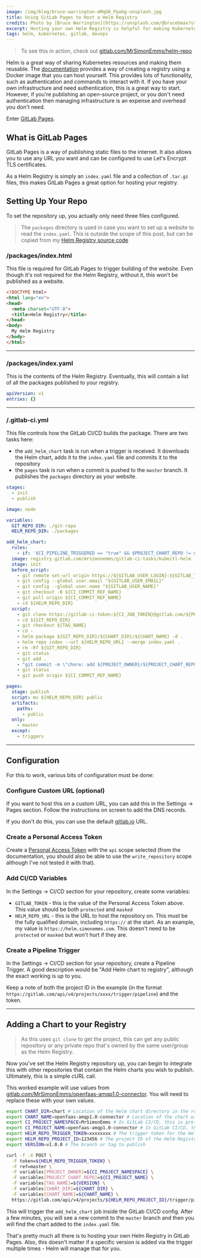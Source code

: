 ```yaml
---
image: /img/blog/bruce-warrington-eMqG0_PpoGg-unsplash.jpg
title: Using GitLab Pages to Host a Helm Registry
credits: Photo by [Bruce Warrington](https://unsplash.com/@brucebmax?utm_source=unsplash&amp;utm_medium=referral&amp;utm_content=creditCopyText)
excerpt: Hosting your own Helm Registry is helpful for making Kubernetes deployments reusable. GitLab Pages is a great way of hosting your own Helm Registry without any hosting charges and by setting up a few triggers, is easy to incorporate it into your automated workflow.
tags: helm, kubernetes, gitlab, devops
---
```


> To see this in action, check out
> [gitlab.com/MrSimonEmms/helm-repo](https://gitlab.com/MrSimonEmms/helm-repo)

Helm is a great way of sharing Kubernetes resources and making them reusable. The
[documentation](https://helm.sh/docs/topics/registries) provides a way of creating a registry
using a Docker image that you can host yourself. This provides lots of functionality, such as
authentication and commands to interact with it. If you have your own infrastructure and need
authentication, this is a great way to start. However, if you're publishing an open-source
project, or you don't need authentication then managing infrastructure is an expense and overhead
you don't need.

Enter [GitLab Pages](https://docs.gitlab.com/ee/user/project/pages/).

## What is GitLab Pages

GitLab Pages is a way of publishing static files to the internet. It also allows you to use any URL
you want and can be configured to use Let's Encrypt TLS certificates.

As a Helm Registry is simply an `index.yaml` file and a collection of `.tar.gz` files, this makes
GitLab Pages a great option for hosting your registry.

## Setting Up Your Repo

To set the repository up, you actually only need three files configured.

> The `packages` directory is used in case you want to set up a website to read the `index.yaml`.
> This is outside the scope of this post, but can be copied from my [Helm Registry source code](https://gitlab.com/MrSimonEmms/helm-repo/-/merge_requests/1)

### /packages/index.html

This file is required for GitLab Pages to trigger building of the website. Even though it's not
required for the Helm Registry, without it, this won't be published as a website.

```html
<!DOCTYPE html>
<html lang="en">
<head>
  <meta charset="UTF-8">
  <title>Helm Registry</title>
</head>
<body>
  My Helm Registry
</body>
</html>
```
---

### /packages/index.yaml

This is the contents of the Helm Registry. Eventually, this will contain a list of all the packages
published to your registry.

```yaml
apiVersion: v1
entries: {}
```
---

### /.gitlab-ci.yml

This file controls how the GitLab CI/CD builds the package. There are two tasks here:
 - the `add_helm_chart` task is run when a trigger is received. It downloads the Helm chart, adds
it to the `index.yaml` file and commits it to the repository
 - the `pages` task is run when a commit is pushed to the `master` branch. It publishes the
`packages` directory as your website.

```yaml
stages:
  - init
  - publish

image: node

variables:
  GIT_REPO_DIR: ./git-repo
  HELM_REPO_DIR: ./packages

add_helm_chart:
  rules:
    - if: '$CI_PIPELINE_TRIGGERED == "true" && $PROJECT_CHART_REPO != null && $PROJECT_OWNER != null && $TAG_NAME != null && $CHART_DIR != null && $CHART_NAME != null'
  image: registry.gitlab.com/mrsimonemms/gitlab-ci-tasks/kubectl-helm
  stage: init
  before_script:
    - git remote set-url origin https://${GITLAB_USER_LOGIN}:${GITLAB_TOKEN}@gitlab.com/${CI_PROJECT_PATH}.git
    - git config --global user.email "${GITLAB_USER_EMAIL}"
    - git config --global user.name "${GITLAB_USER_NAME}"
    - git checkout -B ${CI_COMMIT_REF_NAME}
    - git pull origin ${CI_COMMIT_REF_NAME}
    - cd ${HELM_REPO_DIR}
  script:
    - git clone https://gitlab-ci-token:${CI_JOB_TOKEN}@gitlab.com/${PROJECT_OWNER}/${PROJECT_CHART_REPO}.git ${GIT_REPO_DIR}
    - cd ${GIT_REPO_DIR}
    - git checkout ${TAG_NAME}
    - cd -
    - helm package ${GIT_REPO_DIR}/${CHART_DIR}/${CHART_NAME} -d .
    - helm repo index --url ${HELM_REPO_URL} --merge index.yaml .
    - rm -Rf ${GIT_REPO_DIR}
    - git status
    - git add .
    - "git commit -m \"chore: add ${PROJECT_OWNER}/${PROJECT_CHART_REPO} ${TAG_NAME} to Helm repo\""
    - git status
    - git push origin ${CI_COMMIT_REF_NAME}

pages:
  stage: publish
  script: mv ${HELM_REPO_DIR} public
  artifacts:
    paths:
      - public
  only:
    - master
  except:
    - triggers
```

---

## Configuration

For this to work, various bits of configuration must be done:

### Configure Custom URL (optional)

If you want to host this on a custom URL, you can add this in the Settings -> Pages section. Follow
the instructions on screen to add the DNS records.

If you don't do this, you can use the default [gitlab.io](https://gitlab.io) URL.

### Create a Personal Access Token

Create a [Personal Access Token](https://gitlab.com/-/profile/personal_access_tokens) with the
`api` scope selected (from the documentation, you should also be able to use the `write_repository`
scope although I've not tested it with that).

### Add CI/CD Variables

In the Settings -> CI/CD section for your repository, create some variables:
 - `GITLAB_TOKEN` - this is the value of the Personal Access Token above. This value should be both
`protected` and `masked`
 - `HELM_REPO_URL` - this is the URL to host the repository on. This must be the fully qualified
domain, including `https://` at the start. As an example, my value is `https://helm.simonemms.com`.
This doesn't need to be `protected` or `masked` but won't hurt if they are.

### Create a Pipeline Trigger

In the Settings -> CI/CD section for your repository, create a Pipeline Trigger. A good description
would be "Add Helm chart to registry", although the exact working is up to you.

Keep a note of both the project ID in the example (in the format
`https://gitlab.com/api/v4/projects/xxxx/trigger/pipeline`) and the token.

---

## Adding a Chart to your Registry

> As this uses `git clone` to get the project, this can get any public repository or any private
> repo that's owned by the same user/group as the Helm Registry.

Now you've set the Helm Registry repository up, you can begin to integrate this with other repositories
that contain the Helm charts you wish to publish. Ultimately, this is a simple cURL call.

This worked example will use values from
[gitlab.com/MrSimonEmms/openfaas-amqp1.0-connector](https://gitlab.com/MrSimonEmms/openfaas-amqp1.0-connector).
You will need to replace these with your own values.

```bash
export CHART_DIR=chart # Location of the Helm chart directory in the repository
export CHART_NAME=openfaas-amqp1.0-connector # Location of the chart with the Helm chart directory
export CI_PROJECT_NAMESPACE=MrSimonEmms # In GitLab CI/CD, this is pre-filled
export CI_PROJECT_NAME=openfaas-amqp1.0-connector # In GitLab CI/CD, this is pre-filled
export HELM_REPO_TRIGGER_TOKEN=xxxxxxxx # The trigger token for the Helm Registry project (generated above)
export HELM_REPO_PROJECT_ID=123456 # The project ID of the Helm Registry project (see the trigger configuration above)
export VERSION=v1.0.0 # The branch or tag to publish

curl -f -X POST \
  -F token=${HELM_REPO_TRIGGER_TOKEN} \
  -F ref=master \
  -F variables[PROJECT_OWNER]=${CI_PROJECT_NAMESPACE} \
  -F variables[PROJECT_CHART_REPO]=${CI_PROJECT_NAME} \
  -F variables[TAG_NAME]=${VERSION} \
  -F variables[CHART_DIR]=${CHART_DIR} \
  -F variables[CHART_NAME]=${CHART_NAME} \
  https://gitlab.com/api/v4/projects/${HELM_REPO_PROJECT_ID}/trigger/pipeline
```

This will trigger the `add_helm_chart` job inside the GitLab CI/CD config. After a few minutes, you
will see a new commit to the `master` branch and then you will find the chart added to the
`index.yaml` file.

That's pretty much all there is to hosting your own Helm Registry in GitLab Pages. Also, this doesn't
matter if a specific version is added via the trigger multiple times - Helm will manage that for you.

